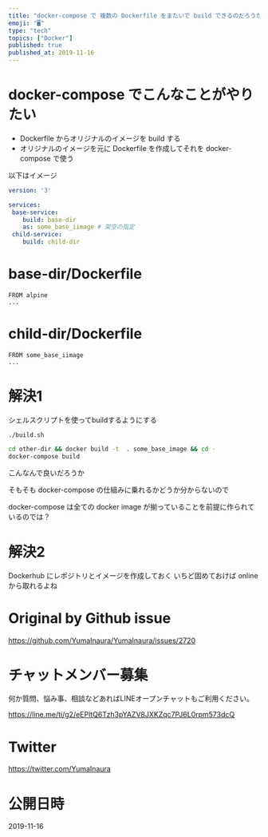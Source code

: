```yaml
---
title: "docker-compose で 複数の Dockerfile をまたいで build できるのだろうか？ ベースイメージを作成しておきたい"
emoji: "🖥"
type: "tech"
topics: ["Docker"]
published: true
published_at: 2019-11-16
---
```


# docker-compose でこんなことがやりたい

- Dockerfile からオリジナルのイメージを build する
- オリジナルのイメージを元に Dockerfile を作成してそれを docker-compose で使う

以下はイメージ

```yml
version: '3'

services:
 base-service:
    build: base-dir
    as: some_base_iimage # 架空の指定
 child-service:
    build: child-dir
```

# base-dir/Dockerfile

```
FROM alpine
...
```

# child-dir/Dockerfile

```
FROM some_base_iimage
...
```


# 解決1

シェルスクリプトを使ってbuildするようにする


`./build.sh`

```bash
cd other-dir && docker build -t  . some_base_image && cd -
docker-compose build
```

こんなんで良いだろうか

そもそも docker-compose の仕組みに乗れるかどうか分からないので

docker-compose は全ての docker image が揃っていることを前提に作られているのでは？

# 解決2

Dockerhub にレポジトリとイメージを作成しておく
いちど固めておけば online から取れるよね



# Original by Github issue

https://github.com/YumaInaura/YumaInaura/issues/2720








<!-- Update From Qiita API -->

# チャットメンバー募集


何か質問、悩み事、相談などあればLINEオープンチャットもご利用ください。

https://line.me/ti/g2/eEPltQ6Tzh3pYAZV8JXKZqc7PJ6L0rpm573dcQ





# Twitter


https://twitter.com/YumaInaura


<!-- Update From Qiita API -->



# 公開日時

2019-11-16
